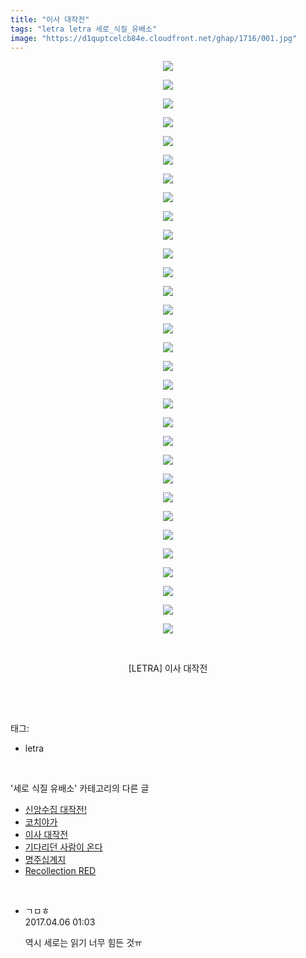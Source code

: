```yaml
---
title: "이사 대작전"
tags: "letra letra 세로_식질_유배소"
image: "https://d1quptcelcb84e.cloudfront.net/ghap/1716/001.jpg"
---
```

<div class="article">
<p style="text-align: center; clear: none; float: none;"><img src="{{ site.imgserver8 }}/ghap/1716/001.jpg"/></p>
<p style="text-align: center; clear: none; float: none;"><img src="{{ site.imgserver8 }}/ghap/1716/002.jpg"/></p>
<p style="text-align: center; clear: none; float: none;"><img src="{{ site.imgserver8 }}/ghap/1716/003.jpg"/></p>
<p style="text-align: center; clear: none; float: none;"><img src="{{ site.imgserver8 }}/ghap/1716/004.jpg"/></p>
<p style="text-align: center; clear: none; float: none;"><img src="{{ site.imgserver8 }}/ghap/1716/005.jpg"/></p>
<p style="text-align: center; clear: none; float: none;"><img src="{{ site.imgserver8 }}/ghap/1716/006.jpg"/></p>
<p style="text-align: center; clear: none; float: none;"><img src="{{ site.imgserver8 }}/ghap/1716/007.jpg"/></p>
<p style="text-align: center; clear: none; float: none;"><img src="{{ site.imgserver8 }}/ghap/1716/008.jpg"/></p>
<p style="text-align: center; clear: none; float: none;"><img src="{{ site.imgserver8 }}/ghap/1716/009.jpg"/></p>
<p style="text-align: center; clear: none; float: none;"><img src="{{ site.imgserver8 }}/ghap/1716/010.jpg"/></p>
<p style="text-align: center; clear: none; float: none;"><img src="{{ site.imgserver8 }}/ghap/1716/011.jpg"/></p>
<p style="text-align: center; clear: none; float: none;"><img src="{{ site.imgserver8 }}/ghap/1716/012.jpg"/></p>
<p style="text-align: center; clear: none; float: none;"><img src="{{ site.imgserver8 }}/ghap/1716/013.jpg"/></p>
<p style="text-align: center; clear: none; float: none;"><img src="{{ site.imgserver8 }}/ghap/1716/014.jpg"/></p>
<p style="text-align: center; clear: none; float: none;"><img src="{{ site.imgserver8 }}/ghap/1716/015.jpg"/></p>
<p style="text-align: center; clear: none; float: none;"><img src="{{ site.imgserver8 }}/ghap/1716/016.jpg"/></p>
<p style="text-align: center; clear: none; float: none;"><img src="{{ site.imgserver8 }}/ghap/1716/017.jpg"/></p>
<p style="text-align: center; clear: none; float: none;"><img src="{{ site.imgserver8 }}/ghap/1716/018.jpg"/></p>
<p style="text-align: center; clear: none; float: none;"><img src="{{ site.imgserver8 }}/ghap/1716/019.jpg"/></p>
<p style="text-align: center; clear: none; float: none;"><img src="{{ site.imgserver8 }}/ghap/1716/020.jpg"/></p>
<p style="text-align: center; clear: none; float: none;"><img src="{{ site.imgserver8 }}/ghap/1716/021.jpg"/></p>
<p style="text-align: center; clear: none; float: none;"><img src="{{ site.imgserver8 }}/ghap/1716/022.jpg"/></p>
<p style="text-align: center; clear: none; float: none;"><img src="{{ site.imgserver8 }}/ghap/1716/023.jpg"/></p>
<p style="text-align: center; clear: none; float: none;"><img src="{{ site.imgserver8 }}/ghap/1716/024.jpg"/></p>
<p style="text-align: center; clear: none; float: none;"><img src="{{ site.imgserver8 }}/ghap/1716/025.jpg"/></p>
<p style="text-align: center; clear: none; float: none;"><img src="{{ site.imgserver8 }}/ghap/1716/026.jpg"/></p>
<p style="text-align: center; clear: none; float: none;"><img src="{{ site.imgserver8 }}/ghap/1716/027.jpg"/></p>
<p style="text-align: center; clear: none; float: none;"><img src="{{ site.imgserver8 }}/ghap/1716/028.jpg"/></p>
<p style="text-align: center; clear: none; float: none;"><img src="{{ site.imgserver8 }}/ghap/1716/029.jpg"/></p>
<p style="text-align: center; clear: none; float: none;"><img src="{{ site.imgserver8 }}/ghap/1716/030.jpg"/></p>
<p style="text-align: center; clear: none; float: none;"><img src="{{ site.imgserver8 }}/ghap/1716/031.jpg"/></p>
<p style="text-align: center; clear: none; float: none;"><br/></p>
<p style="text-align: center; clear: none; float: none;">[LETRA] 이사 대작전</p>
<p><br/></p>
</div><br/>
<div class="tagTrail">
<p>태그: </p>
<ul>
<li>letra</li>
</ul>
</div><br/>
<div class="another">
<p>'세로 식질 유배소' 카테고리의 다른 글</p>
<ul>
<li><a href="/ghap_1747">신앙수집 대작전!</a></li>
<li><a href="/ghap_1740">코치야가</a></li>
<li><a href="/ghap_1716">이사 대작전</a></li>
<li><a href="/ghap_1693">기다리던 사람이 온다</a></li>
<li><a href="/ghap_1691">명주십계지</a></li>
<li><a href="/ghap_1668">Recollection RED</a></li>
</ul>
</div><br/>
<div class="cb_module cb_fluid">
<div class="cb_wrt cb_profile">
<div class="comment">
<ul>
<li class="cb_thumb_off" id="comment14958157">
<div class="cb_comment_area">
<div class="cb_info_area">
<div class="cb_section">
<span class="cb_nick_name">ㄱㅁㅎ</span>
</div>
<div class="cb_section">
<span class="cb_date">2017.04.06 01:03 </span>
</div>
</div>
<div class="cb_dsc_comment">
<p class="cb_dsc">
											역시 세로는 읽기 너무 힘든 것ㅠ
										</p>
</div>
</div></li>
</ul>
</div>
</div><!-- commentList close -->
</div><br/>

